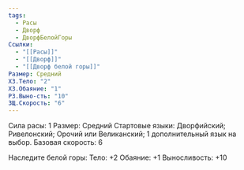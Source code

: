 ```yaml
---
tags:
  - Расы
  - Дворф
  - ДворфБелойГоры
Ссылки:
  - "[[Расы]]"
  - "[[Дворф]]"
  - "[[Дворф белой горы]]"
Размер: Средний
ХЗ.Тело: "2"
ХЗ.Обаяние: "1"
РЗ.Выно-сть: "10"
ЗЩ.Скорость: "6"
---
```

Сила расы: 1
Размер: Средний
Стартовые языки: Дворфийский; Ривелонский; Орочий или Великанский; 1 дополнительный язык на выбор.
Базовая скорость: 6

Наследите белой горы:
Тело: +2
Обаяние: +1
Выносливость: +10



